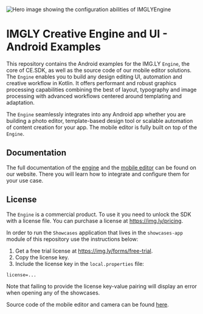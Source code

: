 ![Hero image showing the configuration abilities of IMGLYEngine](https://img.ly/static/cesdk_release_header_android.png)

# IMGLY Creative Engine and UI - Android Examples

This repository contains the Android examples for the IMG.LY `Engine`, the core of CE.SDK, as well
as the source code of our mobile editor solutions.
The `Engine` enables you to build any design editing UI, automation and creative workflow in Kotlin.
It offers performant and robust graphics processing capabilities combining the best of layout,
typography and image processing with advanced workflows centered around templating and adaptation.

The `Engine` seamlessly integrates into any Android app whether you are building a photo editor,
template-based design tool or scalable automation of content creation for your app.
The mobile editor is fully built on top of the `Engine`.

## Documentation

The full documentation of the [engine](https://img.ly/docs/cesdk/engine/quickstart?platform=android)
and the [mobile editor](https://img.ly/docs/cesdk/mobile-editor/quickstart?platform=android) can be
found on our website.
There you will learn how to integrate and configure them for your use case.

## License

The `Engine` is a commercial product. To use it you need to unlock the SDK with a license file. You
can purchase a license at https://img.ly/pricing.

In order to run the `Showcases` application that lives in the `showcases-app` module of this
repository use the instructions below:

1. Get a free trial license at https://img.ly/forms/free-trial.
2. Copy the license key.
3. Include the license key in the `local.properties` file:

```
license=...
```

Note that failing to provide the license key-value pairing will display an error when opening any of
the showcases.

Source code of the mobile editor and camera can be
found [here](https://github.com/imgly/cesdk-android).
